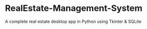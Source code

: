 # RealEstate-Management-System
A complete real estate desktop app in Python using Tkinter &amp; SQLite
